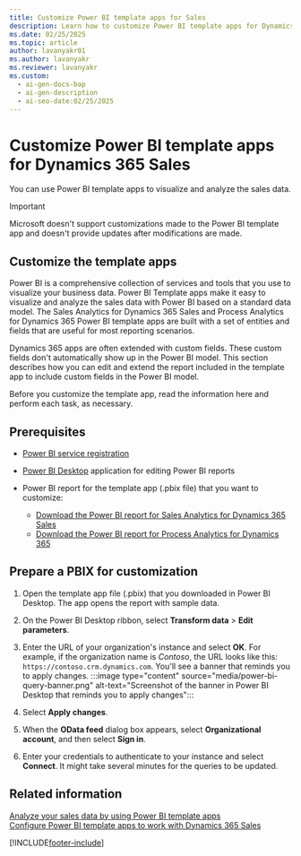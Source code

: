 ```yaml
---
title: Customize Power BI template apps for Sales
description: Learn how to customize Power BI template apps for Dynamics 365 Sales. Extend reports with custom fields to better visualize your sales data.
ms.date: 02/25/2025
ms.topic: article
author: lavanyakr01
ms.author: lavanyakr
ms.reviewer: lavanyakr
ms.custom:
  - ai-gen-docs-bap
  - ai-gen-description
  - ai-seo-date:02/25/2025
---
```


# Customize Power BI template apps for Dynamics 365 Sales

You can use Power BI template apps to visualize and analyze the sales data.

> [!IMPORTANT]
> Microsoft doesn't support customizations made to the Power BI template app and doesn't provide updates after modifications are made.

## Customize the template apps

Power BI is a comprehensive collection of services and tools that you use to visualize your business data. Power BI Template apps make it easy to visualize and analyze the sales data with Power BI based on a standard data model. The Sales Analytics for Dynamics 365 Sales and Process Analytics for Dynamics 365 Power BI template apps are built with a set of entities and fields that are useful for most reporting scenarios.

Dynamics 365 apps are often extended with custom fields. These custom fields don't automatically show up in the Power BI model. This section describes how you can edit and extend the report included in the template app to include custom fields in the Power BI model.

Before you customize the template app, read the information here and perform each task, as necessary.

## Prerequisites

- [Power BI service registration](https://powerbi.com/)
- [Power BI Desktop](https://powerbi.microsoft.com/desktop/) application for editing Power BI reports
- Power BI report for the template app (.pbix file) that you want to customize:

  - [Download the Power BI report for Sales Analytics for Dynamics 365 Sales](https://go.microsoft.com/fwlink/p/?linkid=2121605)
  - [Download the Power BI report for Process Analytics for Dynamics 365](https://go.microsoft.com/fwlink/p/?linkid=2121504)

## Prepare a PBIX for customization

1. Open the template app file (.pbix) that you downloaded in Power BI Desktop. 
   The app opens the report with sample data.

1. On the Power BI Desktop ribbon, select **Transform data** > **Edit parameters**.
1. Enter the URL of your organization's instance and select **OK**. For example, if the organization name is _Contoso_, the URL looks like this: `https://contoso.crm.dynamics.com`.
  You'll see a banner that reminds you to apply changes.
  :::image type="content" source="media/power-bi-query-banner.png" alt-text="Screenshot of the banner in Power BI Desktop that reminds you to apply changes":::
1. Select **Apply changes**.
1. When the **OData feed** dialog box appears, select **Organizational account**, and then select **Sign in**.
1. Enter your credentials to authenticate to your instance and select **Connect**.
   It might take several minutes for the queries to be updated.

## Related information

[Analyze your sales data by using Power BI template apps](introduction-sales-template-apps.md)  
[Configure Power BI template apps to work with Dynamics 365 Sales](configure-sales-template-apps.md)

[!INCLUDE[footer-include](../includes/footer-banner.md)]